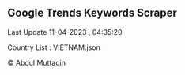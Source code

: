 

## Google Trends Keywords Scraper 
 
Last Update 11-04-2023 , 04:35:20

Country List :
VIETNAM.json



© Abdul Muttaqin 
